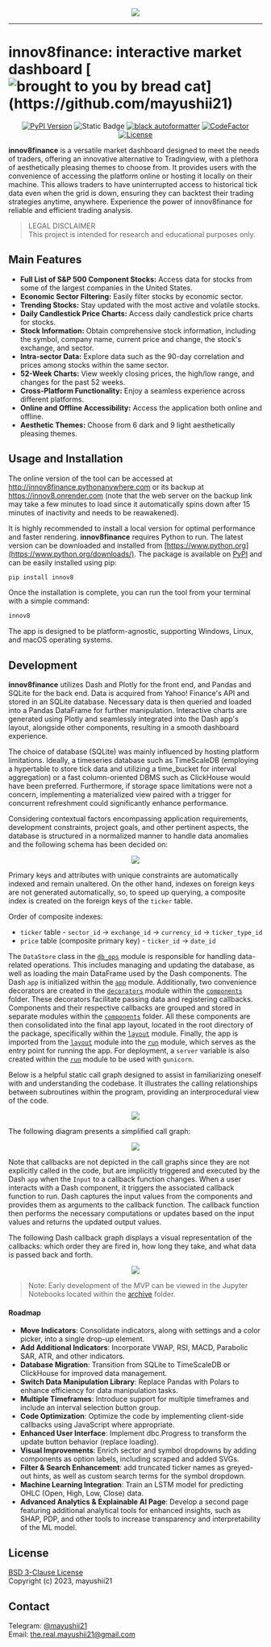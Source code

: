<!-- better use an svg -->
<div align="center">
    <img src="doc/collage.png">
</div>

-------

# innov8finance: interactive market dashboard [![brought to you by bread cat](https://img.shields.io/badge/made_with_%F0%9F%8D%9E_by-(%E2%81%A0%5E%E2%81%A0.%E2%81%A0__%E2%81%A0.%E2%81%A0%5E%E2%81%A0)%E2%81%A0%EF%BE%89-966FD6?style=for-the-badge)](https://github.com/mayushii21)

<div align="center">

[![PyPI Version](https://img.shields.io/pypi/v/innov8.svg)](https://pypi.org/project/innov8/)
![Static Badge](https://img.shields.io/badge/status-beta-yellow?style=flat-square)
[![black autoformatter](https://img.shields.io/badge/code_style-black-000000)](https://github.com/psf/black)
[![CodeFactor](https://www.codefactor.io/repository/github/mayushii21/market-dashboard/badge?style=flat-square)](https://www.codefactor.io/repository/github/mayushii21/market-dashboard)
[![License](https://img.shields.io/github/license/mayushii21/market-dashboard?style=flat-square)](LICENSE)

</div>

**innov8finance** is a versatile market dashboard designed to meet the needs of traders, offering an innovative alternative to Tradingview, with a plethora of aesthetically pleasing themes to choose from. It provides users with the convenience of accessing the platform online or hosting it locally on their machine. This allows traders to have uninterrupted access to historical tick data even when the grid is down, ensuring they can backtest their trading strategies anytime, anywhere. Experience the power of innov8finance for reliable and efficient trading analysis.

> LEGAL DISCLAIMER  
This project is intended for research and educational purposes only.

## Main Features

- **Full List of S&P 500 Component Stocks:** Access data for stocks from some of the largest companies in the United States.
- **Economic Sector Filtering:** Easily filter stocks by economic sector.
- **Trending Stocks:** Stay updated with the most active and volatile stocks.
- **Daily Candlestick Price Charts:** Access daily candlestick price charts for stocks.
- **Stock Information:** Obtain comprehensive stock information, including the symbol, company name, current price and change, the stock's exchange, and sector.
- **Intra-sector Data:** Explore data such as the 90-day correlation and prices among stocks within the same sector.
- **52-Week Charts:** View weekly closing prices, the high/low range, and changes for the past 52 weeks.
- **Cross-Platform Functionality:** Enjoy a seamless experience across different platforms.
- **Online and Offline Accessibility:** Access the application both online and offline.
- **Aesthetic Themes:** Choose from 6 dark and 9 light aesthetically pleasing themes.

## Usage and Installation

The online version of the tool can be accessed at <http://innov8finance.pythonanywhere.com> or its backup at <https://innov8.onrender.com> (note that the web server on the backup link may take a few minutes to load since it automatically spins down after 15 minutes of inactivity and needs to be reawakened).

It is highly recommended to install a local version for optimal performance and faster rendering. **innov8finance** requires Python to run. The latest version can be downloaded and installed from [https://www.python.org](https://www.python.org/downloads/). The package is available on [PyPI](https://pypi.org/project/innov8/) and can be easily installed using pip:

```bash
pip install innov8
```

Once the installation is complete, you can run the tool from your terminal with a simple command:

```bash
innov8
```

The app is designed to be platform-agnostic, supporting Windows, Linux, and macOS operating systems.

## Development

**innov8finance** utilizes Dash and Plotly for the front end, and Pandas and SQLite for the back end. Data is acquired from Yahoo! Finance's API and stored in an SQLite database. Necessary data is then queried and loaded into a Pandas DataFrame for further manipulation. Interactive charts are generated using Plotly and seamlessly integrated into the Dash app's layout, alongside other components, resulting in a smooth dashboard experience.

The choice of database (SQLite) was mainly influenced by hosting platform limitations. Ideally, a timeseries database such as TimeScaleDB (employing a hypertable to store tick data and utilizing a time_bucket for interval aggregation) or a fast column-oriented DBMS such as ClickHouse would have been preferred. Furthermore, if storage space limitations were not a concern, implementing a materialized view paired with a trigger for concurrent refreshment could significantly enhance performance.

Considering contextual factors encompassing application requirements, development constraints, project goals, and other pertinent aspects, the database is structured in a normalized manner to handle data anomalies and the following schema has been decided on:

<div align="center">
    <img src="doc/db_schema.png">
</div>

Primary keys and attributes with unique constraints are automatically indexed and remain unaltered. On the other hand, indexes on foreign keys are not generated automatically, so, to speed up querying, a composite index is created on the foreign keys of the `ticker` table.

Order of composite indexes:

- `ticker` table - `sector_id` -> `exchange_id` -> `currency_id` -> `ticker_type_id`
- `price` table (composite primary key) - `ticker_id` -> `date_id`  

The `DataStore` class in the [`db_ops`](src/innov8/db_ops.py) module is responsible for handling data-related operations. This includes managing and updating the database, as well as loading the main DataFrame used by the Dash components. The Dash `app` is initialized within the [`app`](src/innov8/app.py) module. Additionally, two convenience decorators are created in the [`decorators`](src/innov8/components/decorators.py) module within the [`components`](src/innov8/components) folder. These decorators facilitate passing data and registering callbacks. Components and their respective callbacks are grouped and stored in separate modules within the [`components`](src/innov8/components) folder. All these components are then consolidated into the final app layout, located in the root directory of the package, specifically within the [`layout`](src/innov8/layout.py) module. Finally, the app is imported from the [`layout`](src/innov8/layout.py) module into the [`run`](src/innov8/run.py) module, which serves as the entry point for running the app. For deployment, a `server` variable is also created within the [`run`](src/innov8/run.py) module to be used with `gunicorn`.

Below is a helpful static call graph designed to assist in familiarizing oneself with and understanding the codebase. It illustrates the calling relationships between subroutines within the program, providing an interprocedural view of the code.

<div align="center">
    <img src="doc/call_graph.png">
</div>

The following diagram presents a simplified call graph:

<div align="center">
    <img src="doc/simplified_call_graph.svg">
</div>

Note that callbacks are not depicted in the call graphs since they are not explicitly called in the code, but are implicitly triggered and executed by the Dash `app` when the `Input` to a callback function changes. When a user interacts with a Dash component, it triggers the associated callback function to run. Dash captures the input values from the components and provides them as arguments to the callback function. The callback function then performs the necessary computations or updates based on the input values and returns the updated output values.

The following Dash callback graph displays a visual representation of the callbacks: which order they are fired in, how long they take, and what data is passed back and forth.

<div align="center">
    <img src="doc/callback_graph.svg">
</div>

> Note: Early development of the MVP can be viewed in the Jupyter Notebooks located within the [archive](archive) folder.

#### Roadmap

- **Move Indicators**: Consolidate indicators, along with settings and a color picker, into a single drop-up element.
- **Add Additional Indicators**: Incorporate VWAP, RSI, MACD, Parabolic SAR, ATR, and other indicators.
- **Database Migration**: Transition from SQLite to TimeScaleDB or ClickHouse for improved data management.
- **Switch Data Manipulation Library**: Replace Pandas with Polars to enhance efficiency for data manipulation tasks.
- **Multiple Timeframes**: Introduce support for multiple timeframes and include an interval selection button group.
- **Code Optimization**: Optimize the code by implementing client-side callbacks using JavaScript where appropriate.
- **Enhanced User Interface**: Implement dbc.Progress to transform the update button behavior (replace loading).
- **Visual Improvements**: Enrich sector and symbol dropdowns by adding components as option labels, including scraped and added SVGs.
- **Filter & Search Enhancement**: add truncated ticker names as greyed-out hints, as well as custom search terms for the symbol dropdown.
- **Machine Learning Integration**: Train an LSTM model for predicting OHLC (Open, High, Low, Close) data.
- **Advanced Analytics & Explainable AI Page**: Develop a second page featuring additional analytical tools for enhanced insights, such as SHAP, PDP, and other tools to increase transparency and interpretability of the ML model.

## License

[BSD 3-Clause License](LICENSE)  
Copyright (c) 2023, mayushii21

## Contact

Telegram: [@mayushii21](https://t.me/mayushii21)  
Email: <the.real.mayushii21@gmail.com>
